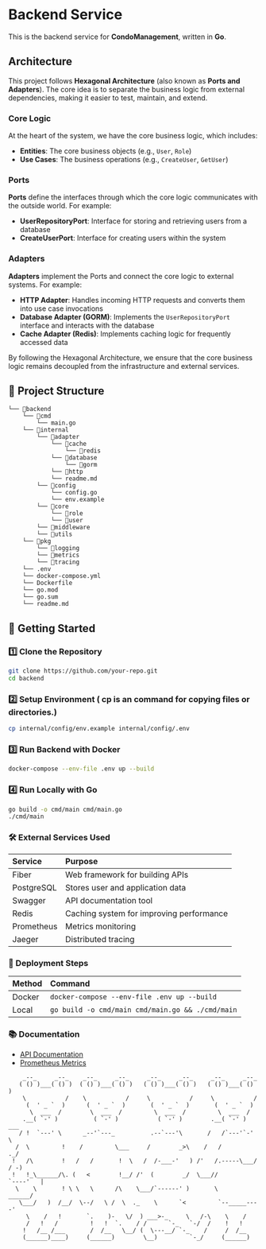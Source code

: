 # Backend Service

This is the backend service for **CondoManagement**, written in **Go**.

## Architecture

This project follows **Hexagonal Architecture** (also known as **Ports and Adapters**). The core idea is to separate the business logic from external dependencies, making it easier to test, maintain, and extend.

### Core Logic
At the heart of the system, we have the core business logic, which includes:
- **Entities**: The core business objects (e.g., `User`, `Role`)
- **Use Cases**: The business operations (e.g., `CreateUser`, `GetUser`)

### Ports
**Ports** define the interfaces through which the core logic communicates with the outside world. For example:
- **UserRepositoryPort**: Interface for storing and retrieving users from a database
- **CreateUserPort**: Interface for creating users within the system

### Adapters
**Adapters** implement the Ports and connect the core logic to external systems. For example:
- **HTTP Adapter**: Handles incoming HTTP requests and converts them into use case invocations
- **Database Adapter (GORM)**: Implements the `UserRepositoryPort` interface and interacts with the database
- **Cache Adapter (Redis)**: Implements caching logic for frequently accessed data

By following the Hexagonal Architecture, we ensure that the core business logic remains decoupled from the infrastructure and external services.



## 📂 Project Structure

```
└── 📁backend
    └── 📁cmd
        └── main.go
    └── 📁internal
        └── 📁adapter
            └── 📁cache
                └── 📁redis
            └── 📁database
                └── 📁gorm
            └── 📁http
            └── readme.md
        └── 📁config
            └── config.go
            └── env.example
        └── 📁core
            └── 📁role
            └── 📁user
        └── 📁middleware
        └── 📁utils
    └── 📁pkg
        └── 📁logging
        └── 📁metrics
        └── 📁tracing
    └── .env
    └── docker-compose.yml
    └── Dockerfile
    └── go.mod
    └── go.sum
    └── readme.md
```

## 🚀 Getting Started

### 1️⃣ Clone the Repository

```sh
git clone https://github.com/your-repo.git
cd backend
```

### 2️⃣ Setup Environment ( cp is an command for copying files or directories.)

```sh
cp internal/config/env.example internal/config/.env
```

### 3️⃣ Run Backend with Docker

```sh
docker-compose --env-file .env up --build
```

### 4️⃣ Run Locally with Go

```sh
go build -o cmd/main cmd/main.go
./cmd/main
```

### 🛠️ External Services Used

| Service    | Purpose                                  |
| :--------- | :--------------------------------------- |
| Fiber      | Web framework for building APIs          |
| PostgreSQL | Stores user and application data         |
| Swagger    | API documentation tool                   |
| Redis      | Caching system for improving performance |
| Prometheus | Metrics monitoring                       |
| Jaeger     | Distributed tracing                      |

### 📌 Deployment Steps

| Method | Command                                          |
| :----- | :----------------------------------------------- |
| Docker | `docker-compose --env-file .env up --build`      |
| Local  | `go build -o cmd/main cmd/main.go && ./cmd/main` |

### 📚 Documentation

- [API Documentation](http://localhost:8080/swagger/index.html)
- [Prometheus Metrics](http://localhost:9090)

```
    _--_     _--_    _--_     _--_     _--_     _--_     _--_     _--_
   ( () )___( () )  ( () )___( () )   ( () )___( () )   ( () )___( () )
    \           /    \           /     \           /     \           /
     (  ' _ `  )      (  ' _ `  )       (  ' _ `  )       (  ' _ `  )
      \  ___  /        \  ___  /         \  ___  /         \  ___  /
    .__( `-' )          ( `-' )           ( `-' )        .__( `-' )  ___
   / !  `---' \      _--'`---_          .--`---'\       /   /`---'`-'   \
  /  \         !    /         \___     /        _>\    /   /          ._/ 
 !   /\        !   /   /       !  \   /  /-___-'   ) /'   /.-----\___/     / -)
 !   !_\______/\. (   <        !__/ /'  (        _/  \___//          `----'   |
  \    \       ! \ \   \      /\    \___/`------' )       \            ______/
   \___/   )  /__/  \--/   \ /  \  ._    \      `<         `--_____----'
     \    /   !       `.    )-   \/  ) ___>-_     \   /-\    \    /
     /   !   /         !   !  `.    / /      `-_   `-/  /    !   !
    !   /__ /___       /  /__   \__/ (  \---__/ `-_    /     /  /__
    (______)____)     (______)        \__)         `-_/     (______)
```